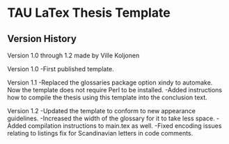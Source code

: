 # TAU LaTex Thesis Template

## Version History
Version 1.0 through 1.2 made by Ville Koljonen

Version 1.0
-First published template.

Version 1.1
-Replaced the glossaries package option xindy to
automake. Now the template does not require Perl to
be installed.
-Added instructions how to compile the thesis using
this template into the conclusion text.

Version 1.2
-Updated the template to conform to new appearance
guidelines.
-Increased the width of the glossary for it to take
less space.
-Added compilation instructions to main.tex as well.
-Fixed encoding issues relating to listings fix
for Scandinavian letters in code comments.